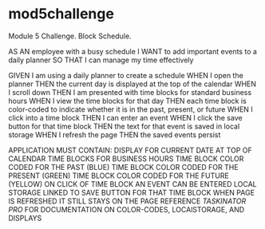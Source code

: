 # mod5challenge
Module 5 Challenge. Block Schedule.


AS AN employee with a busy schedule
I WANT to add important events to a daily planner
SO THAT I can manage my time effectively


GIVEN I am using a daily planner to create a schedule
WHEN I open the planner
THEN the current day is displayed at the top of the calendar
WHEN I scroll down
THEN I am presented with time blocks for standard business hours
WHEN I view the time blocks for that day
THEN each time block is color-coded to indicate whether it is in the past, present, or future
WHEN I click into a time block
THEN I can enter an event
WHEN I click the save button for that time block
THEN the text for that event is saved in local storage
WHEN I refresh the page
THEN the saved events persist


APPLICATION MUST CONTAIN:
DISPLAY FOR CURRENT DATE AT TOP OF CALENDAR
TIME BLOCKS FOR BUSINESS HOURS
TIME BLOCK COLOR CODED FOR THE PAST (BLUE)
TIME BLOCK COLOR CODED FOR THE PRESENT (GREEN)
TIME BLOCK COLOR CODED FOR THE FUTURE (YELLOW)
ON CLICK OF TIME BLOCK AN EVENT CAN BE ENTERED
LOCAL STORAGE LINKED TO SAVE BUTTON FOR THAT TIME BLOCK
WHEN PAGE IS REFRESHED IT STILL STAYS ON THE PAGE
REFERENCE *TASKINATOR PRO* FOR DOCUMENTATION ON COLOR-CODES, LOCAlSTORAGE, AND DISPLAYS